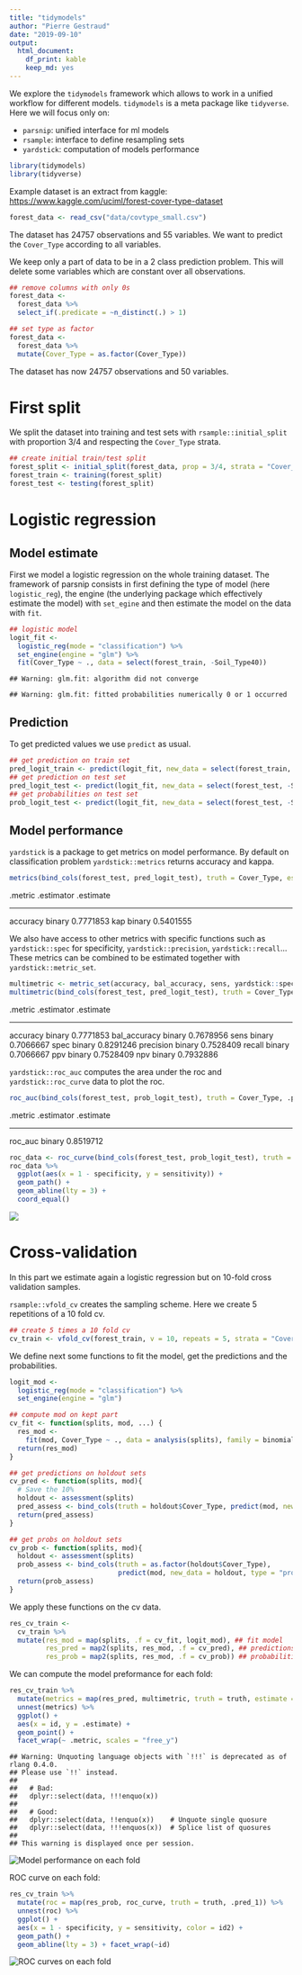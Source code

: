 ```yaml
---
title: "tidymodels"
author: "Pierre Gestraud"
date: "2019-09-10"
output: 
  html_document:
    df_print: kable
    keep_md: yes
---
```





We explore the `tidymodels` framework which allows to work in a unified workflow for different models. `tidymodels` is a meta package like `tidyverse`. Here we will focus only on:

- `parsnip`: unified interface for ml models 
- `rsample`: interface to define resampling sets
- `yardstick`: computation of models performance



```r
library(tidymodels)
library(tidyverse)
```

Example dataset is an extract from kaggle: https://www.kaggle.com/uciml/forest-cover-type-dataset


```r
forest_data <- read_csv("data/covtype_small.csv")
```

The dataset has 24757 observations and 55 variables. We want to predict the `Cover_Type` according to all variables.

We keep only a part of data to be in a 2 class prediction problem. This will delete some variables which are constant over all observations. 


```r
## remove columns with only 0s
forest_data <- 
  forest_data %>% 
  select_if(.predicate = ~n_distinct(.) > 1) 

## set type as factor
forest_data <- 
  forest_data %>% 
  mutate(Cover_Type = as.factor(Cover_Type))
```

The dataset has now 24757 observations and 50 variables.


# First split 

We split the dataset into training and test sets with `rsample::initial_split` with proportion 3/4 and respecting the `Cover_Type` strata.


```r
## create initial train/test split
forest_split <- initial_split(forest_data, prop = 3/4, strata = "Cover_Type")
forest_train <- training(forest_split)
forest_test <- testing(forest_split)
```

# Logistic regression

## Model estimate

First we model a logistic regression on the whole training dataset. The framework of parsnip consists in first defining the type of model (here `logistic_reg`), the engine (the underlying package which effectively estimate the model) with `set_egine` and then estimate the model on the data with `fit`.


```r
## logistic model
logit_fit <- 
  logistic_reg(mode = "classification") %>%
  set_engine(engine = "glm") %>% 
  fit(Cover_Type ~ ., data = select(forest_train, -Soil_Type40))
```

```
## Warning: glm.fit: algorithm did not converge
```

```
## Warning: glm.fit: fitted probabilities numerically 0 or 1 occurred
```

## Prediction

To get predicted values we use `predict` as usual.


```r
## get prediction on train set
pred_logit_train <- predict(logit_fit, new_data = select(forest_train, -Soil_Type40))
## get prediction on test set
pred_logit_test <- predict(logit_fit, new_data = select(forest_test, -Soil_Type40))
## get probabilities on test set
prob_logit_test <- predict(logit_fit, new_data = select(forest_test, -Soil_Type40), type="prob")
```

## Model performance

`yardstick` is a package to get metrics on model performance. By default on classification problem `yardstick::metrics` returns accuracy and kappa.


```r
metrics(bind_cols(forest_test, pred_logit_test), truth = Cover_Type, estimate = .pred_class)
```

<div class="kable-table">

.metric    .estimator    .estimate
---------  -----------  ----------
accuracy   binary        0.7771853
kap        binary        0.5401555

</div>

We also have access to other metrics with specific functions such as `yardstick::spec` for specificity, `yardstick::precision`, `yardstick::recall`... These metrics can be combined to be estimated together with `yardstick::metric_set`.


```r
multimetric <- metric_set(accuracy, bal_accuracy, sens, yardstick::spec, precision, recall, ppv, npv)
multimetric(bind_cols(forest_test, pred_logit_test), truth = Cover_Type, estimate = .pred_class)  
```

<div class="kable-table">

.metric        .estimator    .estimate
-------------  -----------  ----------
accuracy       binary        0.7771853
bal_accuracy   binary        0.7678956
sens           binary        0.7066667
spec           binary        0.8291246
precision      binary        0.7528409
recall         binary        0.7066667
ppv            binary        0.7528409
npv            binary        0.7932886

</div>

`yardstick::roc_auc` computes the area under the roc and `yardstick::roc_curve` data to plot the roc.


```r
roc_auc(bind_cols(forest_test, prob_logit_test), truth = Cover_Type, .pred_1)
```

<div class="kable-table">

.metric   .estimator    .estimate
--------  -----------  ----------
roc_auc   binary        0.8519712

</div>

```r
roc_data <- roc_curve(bind_cols(forest_test, prob_logit_test), truth = Cover_Type, .pred_1) 
roc_data %>%  
  ggplot(aes(x = 1 - specificity, y = sensitivity)) +
  geom_path() +
  geom_abline(lty = 3) + 
  coord_equal()
```

![](s-tidymodels_files/figure-html/auc-1.png)<!-- -->

# Cross-validation

In this part we estimate again a logistic regression but on 10-fold cross validation samples.

`rsample::vfold_cv` creates the sampling scheme. Here we create 5 repetitions of a 10 fold cv.


```r
## create 5 times a 10 fold cv
cv_train <- vfold_cv(forest_train, v = 10, repeats = 5, strata = "Cover_Type")
```

We define next some functions to fit the model, get the predictions and the probabilities. 


```r
logit_mod <- 
  logistic_reg(mode = "classification") %>%
  set_engine(engine = "glm")

## compute mod on kept part
cv_fit <- function(splits, mod, ...) {
  res_mod <-
    fit(mod, Cover_Type ~ ., data = analysis(splits), family = binomial)
  return(res_mod)
}

## get predictions on holdout sets
cv_pred <- function(splits, mod){
  # Save the 10%
  holdout <- assessment(splits)
  pred_assess <- bind_cols(truth = holdout$Cover_Type, predict(mod, new_data = holdout))
  return(pred_assess)
}

## get probs on holdout sets
cv_prob <- function(splits, mod){
  holdout <- assessment(splits)
  prob_assess <- bind_cols(truth = as.factor(holdout$Cover_Type), 
                           predict(mod, new_data = holdout, type = "prob"))
  return(prob_assess)
}
```

We apply these functions on the cv data.


```r
res_cv_train <- 
  cv_train %>% 
  mutate(res_mod = map(splits, .f = cv_fit, logit_mod), ## fit model
         res_pred = map2(splits, res_mod, .f = cv_pred), ## predictions
         res_prob = map2(splits, res_mod, .f = cv_prob)) ## probabilities
```

We can compute the model preformance for each fold:


```r
res_cv_train %>% 
  mutate(metrics = map(res_pred, multimetric, truth = truth, estimate = .pred_class)) %>% 
  unnest(metrics) %>% 
  ggplot() + 
  aes(x = id, y = .estimate) +
  geom_point() + 
  facet_wrap(~ .metric, scales = "free_y")
```

```
## Warning: Unquoting language objects with `!!!` is deprecated as of rlang 0.4.0.
## Please use `!!` instead.
## 
##   # Bad:
##   dplyr::select(data, !!!enquo(x))
## 
##   # Good:
##   dplyr::select(data, !!enquo(x))    # Unquote single quosure
##   dplyr::select(data, !!!enquos(x))  # Splice list of quosures
## 
## This warning is displayed once per session.
```

![Model performance on each fold](s-tidymodels_files/figure-html/performance_fold-1.png)

ROC curve on each fold:


```r
res_cv_train %>% 
  mutate(roc = map(res_prob, roc_curve, truth = truth, .pred_1)) %>% 
  unnest(roc) %>% 
  ggplot() +
  aes(x = 1 - specificity, y = sensitivity, color = id2) +
  geom_path() +
  geom_abline(lty = 3) + facet_wrap(~id)
```

![ROC curves on each fold](s-tidymodels_files/figure-html/roc_fold-1.png)




